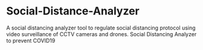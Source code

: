 # Social-Distance-Analyzer
A social distancing analyzer tool to regulate social distancing protocol using video surveillance of CCTV cameras and drones.
Social Distancing Analyzer to prevent COVID19
